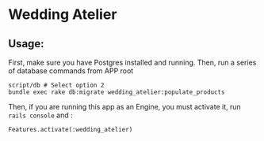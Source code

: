 # Wedding Atelier
## Usage:
First, make sure you have Postgres installed and running.
Then, run a series of database commands from APP root
```
script/db # Select option 2
bundle exec rake db:migrate wedding_atelier:populate_products
```

Then, if you are running this app as an Engine, you must activate it, run `rails console` and :
```
Features.activate(:wedding_atelier)
```
